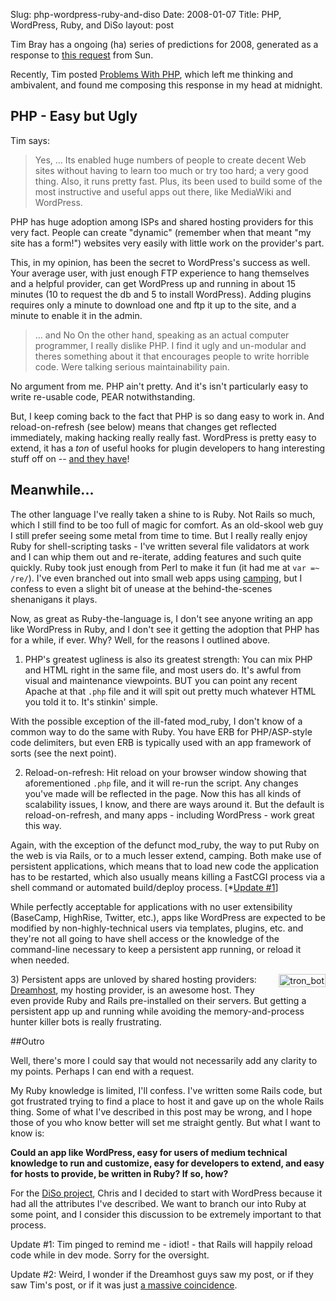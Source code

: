 Slug: php-wordpress-ruby-and-diso
Date: 2008-01-07
Title: PHP, WordPress, Ruby, and DiSo
layout: post

Tim Bray has a ongoing (ha) series of predictions for 2008, generated as a response to [this request](http://www.tbray.org/ongoing/When/200x/2008/01/01/Predictions) from Sun.

Recently, Tim posted [Problems With PHP](http://www.tbray.org/ongoing/When/200x/2008/01/04/Predictions-PHP), which left me thinking and ambivalent, and found me composing this response in my head at midnight.

## PHP - Easy but Ugly

Tim says:

>Yes, ...  Its enabled huge numbers of people to create decent Web sites without having to learn too much or try too hard; a very good thing. Also, it runs pretty fast. Plus, its been used to build some of the most instructive and useful apps out there, like MediaWiki and WordPress.

PHP has huge adoption among ISPs and shared hosting providers for this very fact. People can create "dynamic" (remember when that meant "my site has a form!") websites very easily with little work on the provider's part.

This, in my opinion, has been the secret to WordPress's success as well. Your average user, with just enough FTP experience to hang themselves and a helpful provider, can get WordPress up and running in about 15 minutes (10 to request the db and 5 to install WordPress). Adding plugins requires only a minute to download one and ftp it up to the site, and a minute to enable it in the admin.

> ... and No  On the other hand, speaking as an actual computer programmer, I really dislike PHP. I find it ugly and un-modular and theres something about it that encourages people to write horrible code. Were talking serious maintainability pain.

No argument from me. PHP ain't pretty. And it's isn't particularly easy to write re-usable code, PEAR notwithstanding.

But, I keep coming back to the fact that PHP is so dang easy to work in. And reload-on-refresh (see below) means that changes get reflected immediately, making hacking really really fast. WordPress is pretty easy to extend, it has a *ton* of useful hooks for plugin developers to hang interesting stuff off on -- [and they have](http://wordpress.org/extend)!

## Meanwhile...

The other language I've really taken a shine to is Ruby. Not Rails so much, which I still find to be too full of magic for comfort. As an old-skool web guy I still prefer seeing some metal from time to time. But I really really enjoy Ruby for shell-scripting tasks - I've written several file validators at work and I can whip them out and re-iterate, adding features and such quite quickly. Ruby took just enough from Perl to make it fun (it had me at <code>var =~ /re/</code>). I've even branched out into small web apps using [camping](http://code.whytheluckystiff.net/camping), but I confess to even a slight bit of unease at the behind-the-scenes shenanigans it plays.

Now, as great as Ruby-the-language is, I don't see anyone writing an app like WordPress in Ruby, and I don't see it getting the adoption that PHP has for a while, if ever. Why? Well, for the reasons I outlined above.

1) PHP's greatest ugliness is also its greatest strength: You can mix PHP and HTML right in the same file, and most users do. It's awful from visual and maintenance viewpoints. BUT you can point any recent Apache at that <code>.php</code> file and it will spit out pretty much whatever HTML you told it to. It's stinkin' simple.

With the possible exception of the ill-fated mod_ruby, I don't know of a common way to do the same with Ruby. You have ERB for PHP/ASP-style code delimiters, but even ERB is typically used with an app framework of sorts (see the next point).

2) Reload-on-refresh: Hit reload on your browser window showing that aforementioned <code>.php</code> file, and it will re-run the script. Any changes you've made will be reflected in the page. Now this has all kinds of scalability issues, I know, and there are ways around it. But the default is reload-on-refresh, and many apps - including WordPress - work great this way.

Again, with the exception of the defunct mod_ruby, the way to put Ruby on the web is via Rails, or to a much lesser extend, camping. Both make use of persistent applications, which means that to load new code the application has to be restarted, which also usually means killing a FastCGI process via a shell command or automated build/deploy process. [*[Update #1](#reload_update)]

While perfectly acceptable for applications with no user extensibility (BaseCamp, HighRise, Twitter, etc.), apps like WordPress are expected to be modified by non-highly-technical users via templates, plugins, etc. and they're not all going to have shell access or the knowledge of the command-line necessary to keep a persistent app running, or reload it when needed.

<a href="http://www.youtube.com/watch?v=-3ODe9mqoDE"><img  alt="tron_bot" class="at-xid-6a010534988cd3970b0120a5b36783970c " src="http://steveivy.typepad.com/.a/6a010534988cd3970b0120a5b36783970c-pi" style="float:right; margin: 0 0 8px 8px; padding: 1px; border: 1px solid #ccc;" /></a>
3) Persistent apps are unloved by shared hosting providers: [Dreamhost](http://dreamhost.com), my hosting provider, is an awesome host. They even provide Ruby and Rails pre-installed on their servers. But getting a persistent app up and running while avoiding the memory-and-process hunter killer bots is really frustrating.

##Outro

Well, there's more I could say that would not necessarily add any clarity to my points. Perhaps I can end with a request.

My Ruby knowledge is limited, I'll confess. I've written some Rails code, but got frustrated trying to find a place to host it and gave up on the whole Rails thing. Some of what I've described in this post may be wrong, and I hope those of you who know better will set me straight gently. But what I want to know is:

**Could an app like WordPress, easy for users of medium technical knowledge to run and customize, easy for developers to extend, and easy for hosts to provide, be written in Ruby? If so, how?**

For the [DiSo project](http://diso-project.org), Chris and I decided to start with WordPress because it had all the attributes I've described. We want to branch our into Ruby at some point, and I consider this discussion to be extremely important to that process.

<a name="reload_update"></a>Update #1: Tim pinged to remind me - idiot! - that Rails will happily reload code while in dev mode. Sorry for the oversight.

Update #2: Weird, I wonder if the Dreamhost guys saw my post, or if they saw Tim's post, or if it was just [a massive coincidence](http://blog.dreamhost.com/2008/01/07/how-ruby-on-rails-could-be-much-better/).
